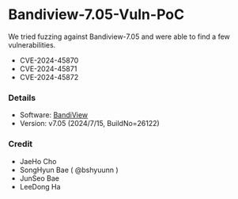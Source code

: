 # Bandiview-7.05-Vuln-PoC
We tried fuzzing against Bandiview-7.05 and were able to find a few vulnerabilities.

- CVE-2024-45870
- CVE-2024-45871
- CVE-2024-45872

### Details
- Software: [BandiView](https://kr.bandisoft.com/bandiview/)
- Version: v7.05 (2024/7/15, BuildNo=26122)

### Credit
- JaeHo Cho
- SongHyun Bae ( @bshyuunn )
- JunSeo Bae
- LeeDong Ha
